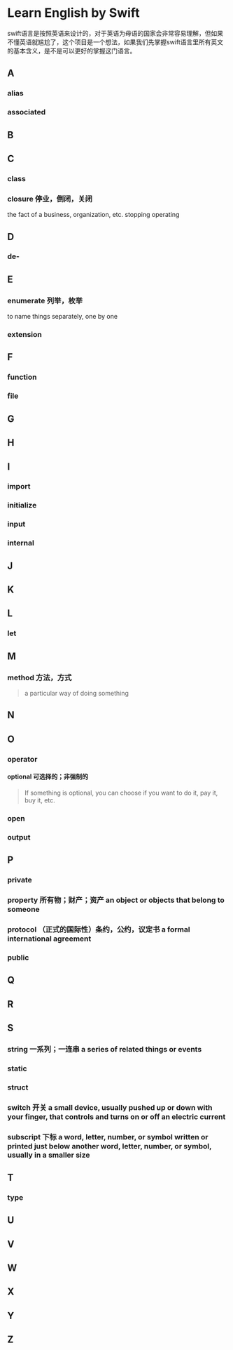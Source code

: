 # Learn English by Swift
swift语言是按照英语来设计的，对于英语为母语的国家会非常容易理解，但如果不懂英语就尴尬了，这个项目是一个想法，如果我们先掌握swift语言里所有英文的基本含义，是不是可以更好的掌握这门语言。

## A
### alias
### associated

## B

## C
### class
### closure 停业，倒闭，关闭
the fact of a business, organization, etc. stopping operating

## D
### de-

## E
### enumerate 列举，枚举
to name things separately, one by one
### extension

## F
### function
### file

## G

## H

## I
### import
### initialize
### input
### internal

## J

## K

## L
### let

## M
### method 方法，方式
> a particular way of doing something

## N

## O
### operator
#### optional 可选择的；非强制的
> If something is optional, you can choose if you want to do it, pay it, buy it, etc. 
### open
### output

## P
### private
### property 所有物；财产；资产 an object or objects that belong to someone
### protocol （正式的国际性）条约，公约，议定书 a formal international agreement
### public

## Q

## R

## S
### string 一系列；一连串 a series of related things or events 
### static
### struct
### switch 开关 a small device, usually pushed up or down with your finger, that controls and turns on or off an electric current
### subscript 下标 a word, letter, number, or symbol written or printed just below another word, letter, number, or symbol, usually in a smaller size

## T
### type

## U

## V

## W

## X

## Y

## Z

